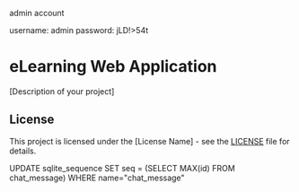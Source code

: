 admin account

username: admin
password: jLD!>54t

# eLearning Web Application
[Description of your project]

## License
This project is licensed under the [License Name] - see the [LICENSE](LICENSE) file for details.

UPDATE sqlite_sequence SET seq = (SELECT MAX(id) FROM chat_message) WHERE name="chat_message"